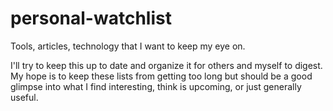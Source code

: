 # personal-watchlist
Tools, articles, technology that I want to keep my eye on. 

I'll try to keep this up to date and organize it for others and myself to digest. My hope is to keep these lists from getting too long but should be a good glimpse into what I find interesting, think is upcoming, or just generally useful.